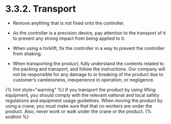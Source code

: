 ﻿# 3.3.2. Transport

* Remove anything that is not fixed onto the controller.

* As the controller is a precision device, pay attention to the transport of it to prevent any strong impact from being applied to it.

* When using a forklift, fix the controller in a way to prevent the controller from shaking.

* When transporting the product, fully understand the contents related to the packing and transport, and follow the instructions. Our company will not be responsible for any damage to or breaking of the product due to customer’s carelessness, inexperience in operation, or negligence.



{% hint style="warning" %}
If you transport the product by using lifting equipment, you should comply with the relevant national and local safety regulations and equipment usage guidelines.
When moving the product by using a crane, you must make sure that that no workers are under the product. Also, never work or walk under the crane or the product.
{% endhint %}

